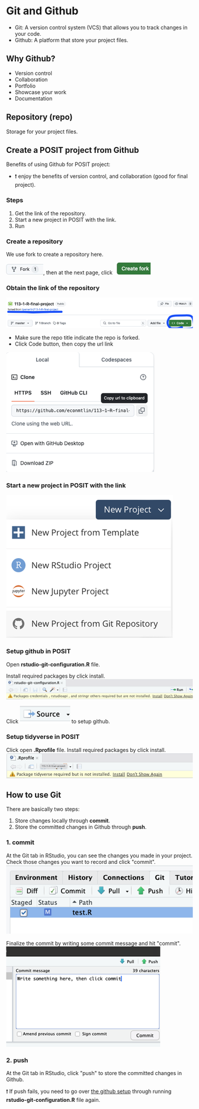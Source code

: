 # Git and Github

  - Git: A version control system (VCS) that allows you to track changes in your code.  
  - Github: A platform that store your project files.  

## Why Github?  

- Version control
- Collaboration
- Portfolio
- Showcase your work
- Documentation

## Repository (repo)

Storage for your project files. 

## Create a POSIT project from Github

Benefits of using Github for POSIT project: 

- :exclamation: enjoy the benefits of version control, and collaboration (good for final project).

### Steps  

  1. Get the link of the repository.  
  2. Start a new project in POSIT with the link.  
  3. Run 

### Create a repository

We use fork to create a repository here.

![](../img/fork.jpg), then at the next page, click ![](../img/create-fork.jpg)

### Obtain the link of the repository

![](../img/2024-11-08-17-05-47.png)

  - Make sure the repo title indicate the repo is forked.  
  - Click Code button, then copy the url link 
  
![](../img/2024-11-08-17-09-55.png)

### Start a new project in POSIT with the link

![](../img/2024-11-08-17-11-21.png)

### Setup github in POSIT

Open **rstudio-git-configuration.R** file. 

Install required packages by click install.
![](../img/2024-11-08-17-14-23.png)

Click ![](../img/2024-11-08-17-16-24.png) to setup github.


### Setup tidyverse in POSIT

Click open **.Rprofile** file.
Install required packages by click install.
![](../img/2024-11-08-17-19-50.png)

## How to use Git 

There are basically two steps:
  1. Store changes locally through **commit**.   
  2. Store the committed changes in Github through **push**.

### 1. commit  

At the Git tab in RStudio, you can see the changes you made in your project. Check those changes you want to record and click "commit". 
![](../img/![](../img/2024-11-08-18-16-41.png).png)

Finalize the commit by writing some commit message and hit "commit".
![](../img/2024-11-08-18-19-10.png)

### 2. push

At the Git tab in RStudio, click "push" to store the committed changes in Github.

:exclamation: If push fails, you need to go over [the github setup](#setup-github-in-posit) through running **rstudio-git-configuration.R** file again.